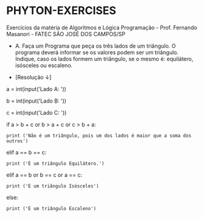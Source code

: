 # PHYTON-EXERCISES
Exercícios da matéria de Algoritmos e Lógica Programação - Prof. Fernando Masanori - FATEC SÃO JOSÉ DOS CAMPOS/SP

- A. Faça um Programa que peça os três lados de um triângulo. O programa deverá informar se os valores podem ser um triângulo. Indique, caso os lados formem um triângulo, se o mesmo é: equilátero, isósceles ou escaleno.

- [Resolução ↓]

a = int(input('Lado A: '))

b = int(input('Lado B: '))

c = int(input('Lado C: '))

if a > b + c or b > a + c or c > b + a:
    
    print ('Não é um triângulo, pois um dos lados é maior que a soma dos outros')

elif a == b == c:
    
    print ('É um triângulo Equilátero.')

elif a == b or b == c or a == c:
    
    print ('É um triângulo Isósceles')

else:
    
    print ('É um triângulo Escaleno')
